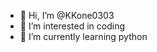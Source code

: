 - 👋 Hi, I’m @KKone0303
- 👀 I’m interested in coding
- 🌱 I’m currently learning python


<!---
KKone0303/KKone0303 is a ✨ special ✨ repository because its `README.md` (this file) appears on your GitHub profile.
You can click the Preview link to take a look at your changes.
--->
